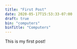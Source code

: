```yaml
---
title: "First Post"
date: 2020-05-17T15:53:33-07:00
draft: true
bin: "computers"
binTitle: "Computers"
---
```


This is my first post!
